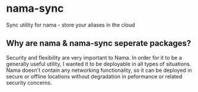 # nama-sync
Sync utility for nama - store your aliases in the cloud

## Why are nama & nama-sync seperate packages?

Security and flexibility are very important to Nama. In order for it to be a generally useful utility, I wanted it to be deployable in all types of situations. Nama doesn't contain any networking functionality, so it can be deployed in secure or offline locations without degradation in peformance or related security concerns.


